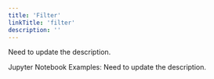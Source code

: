 ```yaml
---
title: 'Filter'
linkTitle: 'filter'
description: ''
---
```


Need to update the description.

Jupyter Notebook Examples:
Need to update the description.
